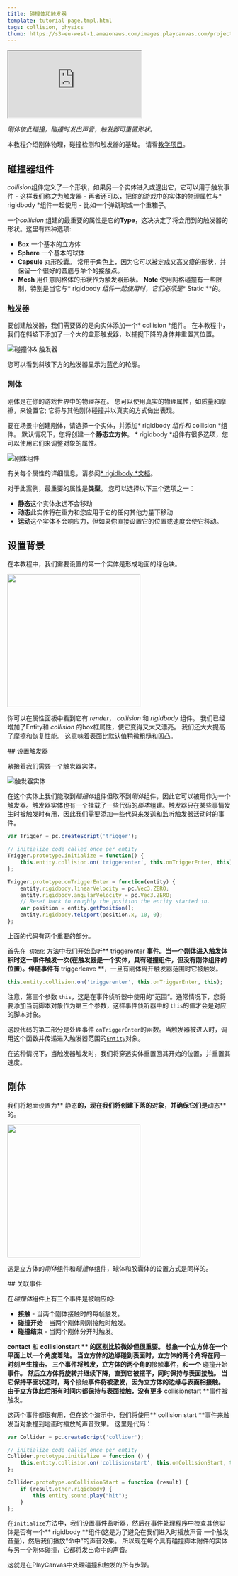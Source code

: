 ```yaml
---
title: 碰撞体和触发器
template: tutorial-page.tmpl.html
tags: collision, physics
thumb: https://s3-eu-west-1.amazonaws.com/images.playcanvas.com/projects/12/405871/0D7E2F-image-75.jpg
---
```


<iframe src="https://playcanv.as/p/1Hj5fX2I/"></iframe>

*刚体彼此碰撞，碰撞时发出声音，触发器可重置形状。*

本教程介绍刚体物理，碰撞检测和触发器的基础。 请看[教学项目][1]。

## 碰撞器组件

*collision*组件定义了一个形状，如果另一个实体进入或退出它，它可以用于触发事件 - 这样我们称之为触发器 - 再者还可以，把你的游戏中的实体的物理属性与* rigidbody *组件一起使用 - 比如一个弹跳球或一个重箱子。

一个*collision* 组建的最重要的属性是它的**Type**，这决决定了将会用到的触发器的形状。这里有四种选项:

* **Box** 一个基本的立方体
* **Sphere** 一个基本的球体
* **Capsule** 丸形胶囊。 常用于角色上，因为它可以被定成又高又瘦的形状，并保留一个很好的圆底与单个的接触点。
* **Mesh** 用任意网格体的形状作为触发器形状。
 **Note** 使用网格碰撞有一些限制，特别是当它与* rigidbody *组件一起使用时，它们必须是** Static **的。

### 触发器

要创建触发器，我们需要做的是向实体添加一个* collision *组件。 在本教程中，我们在斜坡下添加了一个大的盒形触发器，以捕捉下降的身体并重置其位置。

![碰撞体& 触发器][3]

您可以看到斜坡下方的触发器显示为蓝色的轮廓。

### 刚体

刚体是在你的游戏世界中的物理存在。 您可以使用真实的物理属性，如质量和摩擦，来设置它; 它将与其他刚体碰撞并以真实的方式做出表现。

要在场景中创建刚体，请选择一个实体，并添加* rigidbody *组件和* collision *组件。 默认情况下，您将创建一个**静态立方体**。 * rigidbody *组件有很多选项，您可以使用它们来调整对象的属性。

![刚体组件][4]

有关每个属性的详细信息，请参阅[* rigidbody *文档][5]。

对于此案例，最重要的属性是**类型**。 您可以选择以下三个选项之一：

* **静态**这个实体永远不会移动
* **动态**此实体将在重力和您应用于它的任何其他力量下移动
* **运动**这个实体不会响应力，但如果你直接设置它的位置或速度会使它移动。

## 设置背景

在本教程中，我们需要设置的第一个实体是形成地面的绿色块。

<img src="/images/tutorials/collision/ground_setup.png" width="300px">

你可以在属性面板中看到它有 *render*， *collision* 和 *rigidbody* 组件。 我们已经增加了Entity和 *collision* 的box框属性，使它变得又大又漂亮。 我们还大大提高了摩擦和恢复性能。 这意味着表面比默认值稍微粗糙和凹凸。

## 设置触发器

紧接着我们需要一个触发器实体。

![触发器实体][7]

在这个实体上我们能取到*碰撞体*组件但取不到*刚体*组件，因此它可以被用作为一个触发器。触发器实体也有一个挂载了一些代码的*脚本*组建。触发器只在某些事情发生时被触发时有用，因此我们需要添加一些代码来发送和监听触发器活动时的事件。

```javascript
var Trigger = pc.createScript('trigger');

// initialize code called once per entity
Trigger.prototype.initialize = function() {
    this.entity.collision.on('triggerenter', this.onTriggerEnter, this);
};

Trigger.prototype.onTriggerEnter = function(entity) {
    entity.rigidbody.linearVelocity = pc.Vec3.ZERO;
    entity.rigidbody.angularVelocity = pc.Vec3.ZERO;
    // Reset back to roughly the position the entity started in.
    var position = entity.getPosition();
    entity.rigidbody.teleport(position.x, 10, 0);
};
```

上面的代码有两个重要的部分。

首先在``` 初始化``` 方法中我们开始监听** triggerenter **事件。当一个刚体进入触发体积时这一事件触发一次(在触发器是一个实体，具有碰撞组件，但没有刚体组件的位置)。伴随事件有** triggerleave **，一旦有刚体离开触发器范围时它被触发。

```javascript
this.entity.collision.on('triggerenter', this.onTriggerEnter, this);
```

注意，第三个参数 ```this```，这是在事件侦听器中使用的“范围”。通常情况下，您将要添加当前脚本对象作为第三个参数，这样事件侦听器中的 ```this```的值才会是对应的脚本对象。

这段代码的第二部分是处理事件 ```onTriggerEnter```的函数。当触发器被进入时，调用这个函数并传递进入触发器范围的[```Entity```][8]对象。

在这种情况下，当触发器触发时，我们将穿透实体重置回其开始的位置，并重置其速度。

## 刚体

我们将地面设置为** 静态**的，现在我们将创建下落的对象，并确保它们是**动态**的。

<img src="/images/tutorials/collision/box_setup.png" width="300px">

这是立方体的*刚体*组件和*碰撞体*组件，球体和胶囊体的设置方式是同样的。

## 关联事件

在*碰撞体*组件上有三个事件是被响应的:

* **接触** - 当两个刚体接触时的每帧触发。
* **碰撞开始** - 当两个刚体刚刚接触时触发。
* **碰撞结束** - 当两个刚体分开时触发。

**contact** 和 **collisionstart ** 的区别比较微妙但很重要。 想象一个立方体在一个平面上以一个角度着陆。 当立方体的边缘碰到表面时，立方体的两个角将在同一时刻产生撞击。 三个事件将触发，立方体的两个角的**接触**事件，和一个** 碰撞开始**事件。 然后立方体将旋转并继续下降，直到它被摆平，同时保持与表面接触。 当它保持平面状态时，两个**接触**事件将被激发，因为立方体的边缘与表面相接触。 由于立方体此后所有时间内都保持与表面接触，没有更多** collisionstart **事件被触发。

这两个事件都很有用，但在这个演示中，我们将使用** collision start **事件来触发当对象撞到地面时播放的声音效果。 这里是代码：

```javascript
var Collider = pc.createScript('collider');

// initialize code called once per entity
Collider.prototype.initialize = function () {
    this.entity.collision.on('collisionstart', this.onCollisionStart, this);
};

Collider.prototype.onCollisionStart = function (result) {
    if (result.other.rigidbody) {
        this.entity.sound.play("hit");
    }
};
```

在```initialize```方法中，我们设置事件监听器，然后在事件处理程序中检查其他实体是否有一个** rigidbody **组件(这是为了避免在我们进入时播放声音 一个触发音量)，然后我们播放“命中”的声音效果。 所以现在每个具有碰撞脚本附件的实体与另一个刚体碰撞，它都将发出命中的声音。

这就是在PlayCanvas中处理碰撞和触发的所有步骤。

[1]: https://playcanvas.com/project/405871
[3]: /images/tutorials/collision/collision_and_triggers.jpg
[4]: /images/user-manual/scenes/components/component-rigid-body-dynamic.png
[5]: /user-manual/packs/components/rigidbody/
[6]: /images/tutorials/collision/ground_setup.png
[7]: /images/tutorials/collision/trigger_setup.jpg
[8]: /api/pc.Entity.html
[9]: /images/tutorials/collision/box_setup.png


